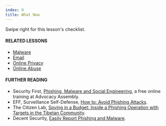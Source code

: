 ```yaml
---
index: 9
title: What Now
---
```

Swipe right for this lesson's checklist.

#### **RELATED LESSONS**

*   [Malware](umbrella://information/malware)
*   [Email](umbrella://communications/email)
*   [Online Privacy](umbrella://communications/online-privacy)
*   [Online Abuse](umbrella://communications/online-abuse)

#### **FURTHER READING**

* 	Security First, [Phishing, Malware and Social Engineering](https://advocacyassembly.org/en/courses/30/#/chapter/1/lesson/1), a free online training at Advocacy Assembly. 
*   EFF, Surveillance Self-Defense, [How to: Avoid Phishing Attacks](https://ssd.eff.org/en/module/how-avoid-phishing-attacks). 
*   The Citizen Lab, [Spying in a Budget: Inside a Phishing Operation with Targets in the Tibetan Community](https://citizenlab.ca/2018/01/spying-on-a-budget-inside-a-phishing-operation-with-targets-in-the-tibetan-community/#part2).
*	Decent Security, [Easily Report Phishing and Malware](https://decentsecurity.com/#/malware-web-and-phishing-investigation/).